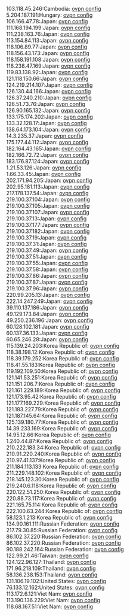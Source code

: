 103.118.45.246:Cambodia: [ovpn config](vpn/103_118_45_246.ovpn)  
5.204.187.191:Hungary: [ovpn config](vpn/5_204_187_191.ovpn)  
106.166.47.78:Japan: [ovpn config](vpn/106_166_47_78.ovpn)  
111.168.194.199:Japan: [ovpn config](vpn/111_168_194_199.ovpn)  
111.238.163.76:Japan: [ovpn config](vpn/111_238_163_76.ovpn)  
113.154.84.113:Japan: [ovpn config](vpn/113_154_84_113.ovpn)  
118.106.89.77:Japan: [ovpn config](vpn/118_106_89_77.ovpn)  
118.156.43.173:Japan: [ovpn config](vpn/118_156_43_173.ovpn)  
118.158.191.108:Japan: [ovpn config](vpn/118_158_191_108.ovpn)  
118.238.47.169:Japan: [ovpn config](vpn/118_238_47_169.ovpn)  
119.83.138.92:Japan: [ovpn config](vpn/119_83_138_92.ovpn)  
121.118.150.66:Japan: [ovpn config](vpn/121_118_150_66.ovpn)  
124.219.214.107:Japan: [ovpn config](vpn/124_219_214_107.ovpn)  
126.130.44.166:Japan: [ovpn config](vpn/126_130_44_166.ovpn)  
126.37.240.210:Japan: [ovpn config](vpn/126_37_240_210.ovpn)  
126.51.73.76:Japan: [ovpn config](vpn/126_51_73_76.ovpn)  
126.90.165.132:Japan: [ovpn config](vpn/126_90_165_132.ovpn)  
133.175.174.202:Japan: [ovpn config](vpn/133_175_174_202.ovpn)  
133.32.128.17:Japan: [ovpn config](vpn/133_32_128_17.ovpn)  
138.64.173.104:Japan: [ovpn config](vpn/138_64_173_104.ovpn)  
14.3.235.37:Japan: [ovpn config](vpn/14_3_235_37.ovpn)  
175.177.44.112:Japan: [ovpn config](vpn/175_177_44_112.ovpn)  
182.164.43.165:Japan: [ovpn config](vpn/182_164_43_165.ovpn)  
182.166.72.72:Japan: [ovpn config](vpn/182_166_72_72.ovpn)  
183.176.87.124:Japan: [ovpn config](vpn/183_176_87_124.ovpn)  
1.21.53.126:Japan: [ovpn config](vpn/1_21_53_126.ovpn)  
1.66.33.45:Japan: [ovpn config](vpn/1_66_33_45.ovpn)  
202.171.94.205:Japan: [ovpn config](vpn/202_171_94_205.ovpn)  
202.95.181.113:Japan: [ovpn config](vpn/202_95_181_113.ovpn)  
217.178.137.54:Japan: [ovpn config](vpn/217_178_137_54.ovpn)  
219.100.37.104:Japan: [ovpn config](vpn/219_100_37_104.ovpn)  
219.100.37.105:Japan: [ovpn config](vpn/219_100_37_105.ovpn)  
219.100.37.107:Japan: [ovpn config](vpn/219_100_37_107.ovpn)  
219.100.37.13:Japan: [ovpn config](vpn/219_100_37_13.ovpn)  
219.100.37.177:Japan: [ovpn config](vpn/219_100_37_177.ovpn)  
219.100.37.182:Japan: [ovpn config](vpn/219_100_37_182.ovpn)  
219.100.37.19:Japan: [ovpn config](vpn/219_100_37_19.ovpn)  
219.100.37.31:Japan: [ovpn config](vpn/219_100_37_31.ovpn)  
219.100.37.49:Japan: [ovpn config](vpn/219_100_37_49.ovpn)  
219.100.37.51:Japan: [ovpn config](vpn/219_100_37_51.ovpn)  
219.100.37.55:Japan: [ovpn config](vpn/219_100_37_55.ovpn)  
219.100.37.58:Japan: [ovpn config](vpn/219_100_37_58.ovpn)  
219.100.37.86:Japan: [ovpn config](vpn/219_100_37_86.ovpn)  
219.100.37.87:Japan: [ovpn config](vpn/219_100_37_87.ovpn)  
219.100.37.96:Japan: [ovpn config](vpn/219_100_37_96.ovpn)  
220.99.205.13:Japan: [ovpn config](vpn/220_99_205_13.ovpn)  
222.14.247.249:Japan: [ovpn config](vpn/222_14_247_249.ovpn)  
39.110.137.186:Japan: [ovpn config](vpn/39_110_137_186.ovpn)  
49.129.173.84:Japan: [ovpn config](vpn/49_129_173_84.ovpn)  
49.250.236.196:Japan: [ovpn config](vpn/49_250_236_196.ovpn)  
60.128.102.181:Japan: [ovpn config](vpn/60_128_102_181.ovpn)  
60.137.36.133:Japan: [ovpn config](vpn/60_137_36_133.ovpn)  
60.65.246.28:Japan: [ovpn config](vpn/60_65_246_28.ovpn)  
115.139.24.203:Korea Republic of: [ovpn config](vpn/115_139_24_203.ovpn)  
118.38.198.12:Korea Republic of: [ovpn config](vpn/118_38_198_12.ovpn)  
118.39.179.252:Korea Republic of: [ovpn config](vpn/118_39_179_252.ovpn)  
118.41.55.183:Korea Republic of: [ovpn config](vpn/118_41_55_183.ovpn)  
119.192.109.50:Korea Republic of: [ovpn config](vpn/119_192_109_50.ovpn)  
121.141.53.251:Korea Republic of: [ovpn config](vpn/121_141_53_251.ovpn)  
121.151.206.7:Korea Republic of: [ovpn config](vpn/121_151_206_7.ovpn)  
121.161.229.189:Korea Republic of: [ovpn config](vpn/121_161_229_189.ovpn)  
121.173.95.42:Korea Republic of: [ovpn config](vpn/121_173_95_42.ovpn)  
121.177.169.229:Korea Republic of: [ovpn config](vpn/121_177_169_229.ovpn)  
121.183.227.79:Korea Republic of: [ovpn config](vpn/121_183_227_79.ovpn)  
121.187.145.64:Korea Republic of: [ovpn config](vpn/121_187_145_64.ovpn)  
125.139.180.77:Korea Republic of: [ovpn config](vpn/125_139_180_77.ovpn)  
14.39.233.169:Korea Republic of: [ovpn config](vpn/14_39_233_169.ovpn)  
14.95.12.66:Korea Republic of: [ovpn config](vpn/14_95_12_66.ovpn)  
1.240.44.87:Korea Republic of: [ovpn config](vpn/1_240_44_87.ovpn)  
210.222.183.34:Korea Republic of: [ovpn config](vpn/210_222_183_34.ovpn)  
210.91.220.240:Korea Republic of: [ovpn config](vpn/210_91_220_240.ovpn)  
210.97.41.137:Korea Republic of: [ovpn config](vpn/210_97_41_137.ovpn)  
211.184.113.133:Korea Republic of: [ovpn config](vpn/211_184_113_133.ovpn)  
211.229.148.102:Korea Republic of: [ovpn config](vpn/211_229_148_102.ovpn)  
218.145.123.30:Korea Republic of: [ovpn config](vpn/218_145_123_30.ovpn)  
219.240.6.118:Korea Republic of: [ovpn config](vpn/219_240_6_118.ovpn)  
220.122.51.250:Korea Republic of: [ovpn config](vpn/220_122_51_250.ovpn)  
220.88.73.117:Korea Republic of: [ovpn config](vpn/220_88_73_117.ovpn)  
221.165.75.114:Korea Republic of: [ovpn config](vpn/221_165_75_114.ovpn)  
222.100.63.244:Korea Republic of: [ovpn config](vpn/222_100_63_244.ovpn)  
58.123.1.213:Korea Republic of: [ovpn config](vpn/58_123_1_213.ovpn)  
134.90.161.111:Russian Federation: [ovpn config](vpn/134_90_161_111.ovpn)  
217.79.30.85:Russian Federation: [ovpn config](vpn/217_79_30_85.ovpn)  
86.102.37.220:Russian Federation: [ovpn config](vpn/86_102_37_220.ovpn)  
86.102.37.220:Russian Federation: [ovpn config](vpn/86_102_37_220.ovpn)  
90.188.242.164:Russian Federation: [ovpn config](vpn/90_188_242_164.ovpn)  
122.99.21.46:Taiwan: [ovpn config](vpn/122_99_21_46.ovpn)  
124.122.96.127:Thailand: [ovpn config](vpn/124_122_96_127.ovpn)  
171.96.218.109:Thailand: [ovpn config](vpn/171_96_218_109.ovpn)  
58.136.238.153:Thailand: [ovpn config](vpn/58_136_238_153.ovpn)  
131.106.19.102:United States: [ovpn config](vpn/131_106_19_102.ovpn)  
76.133.12.162:United States: [ovpn config](vpn/76_133_12_162.ovpn)  
113.172.6.121:Viet Nam: [ovpn config](vpn/113_172_6_121.ovpn)  
113.190.136.229:Viet Nam: [ovpn config](vpn/113_190_136_229.ovpn)  
118.68.167.51:Viet Nam: [ovpn config](vpn/118_68_167_51.ovpn)  
